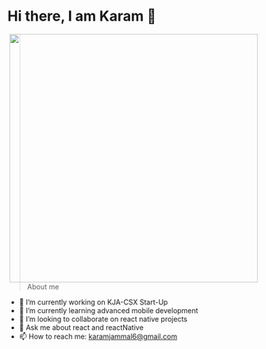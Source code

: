 # Hi there, I am Karam 👋 
 
 <img align="right" width="500" src="https://github-readme-stats.vercel.app/api?username=KJA-CSX&show_icons=true&theme=github_dark">
 
> About me
- 🔭 I’m currently working on KJA-CSX Start-Up
- 🌱 I’m currently learning advanced mobile development 
- 👯 I’m looking to collaborate on react native projects
- 💬 Ask me about react and reactNative 
- 📫 How to reach me: karamjammal6@gmail.com









